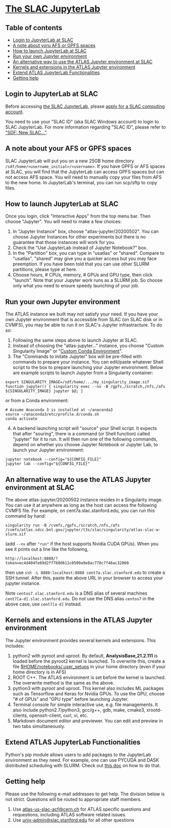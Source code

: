 # [The SLAC JupyterLab](https://sdf.slac.stanford.edu/public/doc/#/interactive-compute?id=jupyter)

## Table of contents
+ [Login to JupyterLab at SLAC](#login-to-jupyterlab-at-slac)
+ [A note about yoru AFS or GPFS spaces](#a-note-about-your-afs-or-gpfs-spaces)
+ [How to launch JupyterLab at SLAC](#how-to-launch-jupyterlab-at-slac)
+ [Run your own Jupyter environment](#run-your-own-jupyter-environment)
+ [An alternative way to use the ATLAS Jupyter environment at SLAC](#an-alternative-way-to-use-the-atlas-jupyter-environment-at-slac)
+ [Kernels and extensions in the ATLAS Jupyter environment](#kernels-and-extensions-in-the-atlas-jupyter-environment)
+ [Extend ATLAS JupyterLab Functionalities](#extend-atlas-jupyterlab-functionalities)
+ [Getting help](#getting-help)

## Login to JupyterLab at SLAC

Before accessing [the SLAC JupyterLab](https://sdf.slac.stanford.edu/public/doc/#/interactive-compute?id=jupyter), please [apply for a SLAC computing account](https://atlas.slac.stanford.edu/using-the-slac-computing-resources). 

You need to use your "SLAC ID" (aka SLAC Windows account) to login to SLAC JupyterLab. For more information regarding "SLAC ID", please refer to ["SDF: New SLAC..."](../#sdf).

## A note about your AFS or GPFS spaces

SLAC JupyterLab will put you on a new 25GB home directory `/sdf/home/<username_initial>/<username>`. If you have GPFS or AFS spaces at SLAC, you will find that the JupyterLab can access GPFS spaces but can not access AFS space. You will need to manually copy your files from AFS to the new home. In JupyterLab's terminal, you can run scp/sftp to copy files.

## How to launch JupyterLab at SLAC

Once you login, click "Interactive Apps" from the top menu bar. Then choose "Jupyter". You will need to make a few choices:

1. In "Jupyter Instance" box, choose "atlas-jupyter/20200502". You can choose Jupyter Instances for other experiments but there is no guarantee that those instances will work for you.
2. Check the "Use JupyterLab instead of Jupyter Notebook?" box.
3. In the "Partition" box, you can type in "usatlas" or "shared". Compare to "usatlas", "shared" may give you a quicker access but you may face preemption. If you have been told that you can use other SLURM partitions, please type at here.
4. Choose hours, # CPUs, memory, # GPUs and GPU type, then click "launch". Note that your Jupyter work runs as a SLURM job. So choose only what you need to ensure speedy launching of your job.

## Run your own Jupyter environment

The ATLAS instance we built may not satisfy your need. If you have your own Jupyter environment that is accessible from SLAC (on SLAC disk or in CVMFS), you may be able to run it on SLAC's Jupyter infrastracture. To do so:

1. Following the same steps above to launch Jupyter at SLAC.
2. Instead of choosing the "atlas-jupyter..." instance, you choose "Custom Singularity Image" or "[Custom Conda Environment](https://docs.conda.io/projects/conda/en/latest/user-guide/install/linux.html)".
3. The "Commands to initate Jupyter" box will be pre-filled with commands to prepare your instance. You can edit/paste whatever Shell script to the box to prepare launching your Jupyter environment. Below are example scripts to launch Jupyter from a Singularity container:

```
export SINGULARITY_IMAGE=/sdf/home/.../my_singularity_image.sif
function jupyter() { singularity exec --nv -B /gpfs,/scratch,/nfs,/afs ${SINGULARITY_IMAGE} jupyter $@; }
```
or from a Conda environment:
```
# Assume Anaconda 3 is installed at ~/anaconda3
source ~/anaconda3/etc/profile.d/conda.sh
conda activate
```
4. A backend launching script will "source" your Shell script. It expects that after "souring", there is a command (or Shell function) called "jupyter" for it to run. It will then run one of the following commands, depend on whether you choose Jupyter Notebook or Jupyter Lab, to launch your Jupyter environment:
```
jupyter notebook --config="${CONFIG_FILE}"
jupyter lab --config="${CONFIG_FILE}"
```

## An alternative way to use the ATLAS Jupyter environment at SLAC

The above atlas-jupyter/20200502 instance resides in a Singularity image. You can use it at anywhere as long as the host can access the following CVMFS file. For example, on cent7a.slac.stanford.edu, you can run this command by hand:

`singularity run -B /cvmfs,/gpfs,/scratch,/nfs,/afs /cvmfs/atlas.sdcc.bnl.gov/jupyter/t3s/slac/singularity/atlas-slac-w-slurm.sif`

(add `--nv` after `"run"` if the host supports Nvidia CUDA GPUs). When you see it prints out a line like the following,

`http://localhost:8888/?token=ec4d404fe69d2ff760d611c0509a9e8ac770c7f46ac32860`

then use `ssh -L 8888:localhost:8888 cent7a.slac.stanford.edu` to create a SSH tunnel. After this, paste the above URL in your browser to access your jupyter instance.

Note `centos7.slac.stanford.edu` is a DNS alias of several machines `cent7[a-d].slac.stanford.edu`. Do not use the DNS alias `centos7` in the above case, use `cent7[a-d]` instead.

## Kernels and extensions in the ATLAS Jupyter environment

The Jupyter environment provides several kernels and extensions. This includes:
1. python2 with pyroot and uproot. By default, <b>AnalysisBase,21.2.111</b> is loaded before the pyroot2 kernel is launched. To overwrite this, create a file [$HOME/notebooks/.user_setups](SLACuser_setups.txt) in your home directory (even if your home directory is in AFS)
2. ROOT C++. The ATLAS environment is set before the kernel is launched. The overwrite method is the same as the above. 
3. python3 with pyroot and uproot. This kernel also includes ML packages such as Tensorflow and Keras for Nvidia GPUs. To use the GPU, choose "# of GPUs" and "GPU type" before launching Jupyter. 
4. Terminal console for simple interactive use, e.g. file managements. It also include python2.7/python3, gcc/g++, gdb, make, cmake3, xrootd-clients, openssh-client, curl, vi, etc.
5. Markdown document editor and previewer. You can edit and preview in two tabs simultaneously. 

## Extend ATLAS JupyterLab Functionalities

Python's pip module allows users to add packages to the JupyterLab environment as they need. For example, one can use PYCUDA and DASK distributed scheduling with SLURM. Check out [this doc](SLACJupyterExtraFuncs.md) on how to do that.

## Getting help

Please use the following e-mail addresses to get help. The division below is not strict. Questions will be routed to appropriate staff members.
1. Use atlas-us-slac-acf@cern.ch for ATLAS specific questions and requestions, including ATLAS software related issues.
2. Use unix-admin@slac.stanford.edu for all other questions

